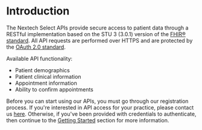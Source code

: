 # Introduction

The Nextech Select APIs provide secure access to patient data through a RESTful implementation based on the STU 3 (3.0.1) version of the [FHIR® standard](https://www.hl7.org/fhir/index.html). All API requests are performed over HTTPS and are protected by the [OAuth 2.0 standard](https://oauth.net/2/).

Available API functionality:  

* Patient demographics  
* Patient clinical information  
* Appointment information  
* Ability to confirm appointments  

Before you can start using our APIs, you must go through our registration process.  If you're interested in API access for your practice, please contact us [here](http://landing.nextech.com/developers-portal-registration-form).  Otherwise, if you've been provided with credentials to authenticate, then continue to the [Getting Started](/#getting-started) section for more information.